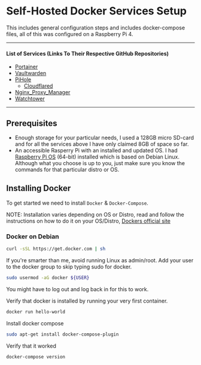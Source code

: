 # Self-Hosted Docker Services Setup
This includes general configuration steps and includes docker-compose files, all of this was configured on a Raspberry Pi 4.

---

#### List of Services (Links To Their Respective GitHub Repositories)
* [Portainer](https://github.com/portainer/portainer)
* [Vaultwarden](https://github.com/dani-garcia/vaultwarden)
* [PiHole](https://github.com/pi-hole/pi-hole)
  * [Cloudflared](https://github.com/cloudflare/cloudflared)
* [Nginx_Proxy_Manager](https://github.com/NginxProxyManager/nginx-proxy-manager)
* [Watchtower](https://github.com/containrrr/watchtower)

---

## Prerequisites
* Enough storage for your particular needs, I used a 128GB micro SD-card and for all the services above I have only claimed 8GB of space so far.
* An accessible Rasperry Pi with an installed and updated OS. I had [Raspberry Pi OS](https://www.raspberrypi.com/software/operating-systems/) (64-bit) installed which is based on Debian Linux. Although what you choose is up to you, just make sure you know the commands for that particular distro or OS.

## Installing Docker
To get started we need to install ```Docker``` & ```Docker-Compose```.

NOTE: Installation varies depending on OS or Distro, read and follow the instructions on how to do it on your OS/Distro, [Dockers official site](https://docs.docker.com/desktop/install/debian/)
### Docker on Debian 
``` bash
curl -sSL https://get.docker.com | sh
```
If you're smarter than me, avoid running Linux as admin/root. Add your user to the docker group to skip typing sudo for docker.
``` bash
sudo usermod -aG docker ${USER}
```
You might have to log out and log back in for this to work.

Verify that docker is installed by running your very first container.
``` bash
docker run hello-world
```
Install docker compose 
``` bash
sudo apt-get install docker-compose-plugin
```
Verify that it worked
``` bash
docker-compose version
```









